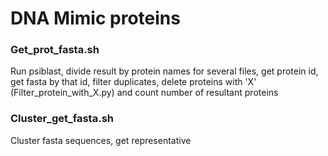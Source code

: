 # DNA Mimic proteins

### Get_prot_fasta.sh
Run psiblast, divide result by protein names for several files, get protein id, get fasta by that id, filter duplicates, delete proteins with 'X' (Filter_protein_with_X.py) and count number of resultant proteins

### Cluster_get_fasta.sh
Cluster fasta sequences, get representative

###
